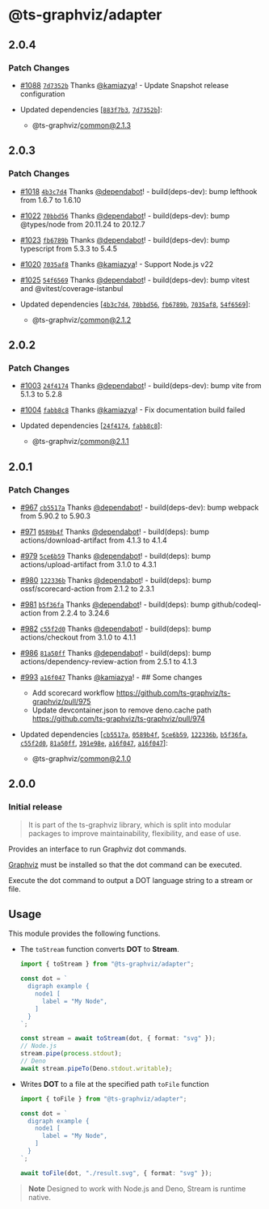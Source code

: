 # @ts-graphviz/adapter

## 2.0.4

### Patch Changes

- [#1088](https://github.com/ts-graphviz/ts-graphviz/pull/1088) [`7d7352b`](https://github.com/ts-graphviz/ts-graphviz/commit/7d7352bb3819522ba16763503aa6bc923f550408) Thanks [@kamiazya](https://github.com/kamiazya)! - Update Snapshot release configuration

- Updated dependencies [[`883f7b3`](https://github.com/ts-graphviz/ts-graphviz/commit/883f7b3c65794b3ab2b01c422b6231079bb6c28d), [`7d7352b`](https://github.com/ts-graphviz/ts-graphviz/commit/7d7352bb3819522ba16763503aa6bc923f550408)]:
  - @ts-graphviz/common@2.1.3

## 2.0.3

### Patch Changes

- [#1018](https://github.com/ts-graphviz/ts-graphviz/pull/1018) [`4b3c7d4`](https://github.com/ts-graphviz/ts-graphviz/commit/4b3c7d46e49a18ca05d6ecacbfa13d550039419f) Thanks [@dependabot](https://github.com/apps/dependabot)! - build(deps-dev): bump lefthook from 1.6.7 to 1.6.10

- [#1022](https://github.com/ts-graphviz/ts-graphviz/pull/1022) [`70bbd56`](https://github.com/ts-graphviz/ts-graphviz/commit/70bbd5673da3b83c3655e5f0d23454af6a8dc1d1) Thanks [@dependabot](https://github.com/apps/dependabot)! - build(deps-dev): bump @types/node from 20.11.24 to 20.12.7

- [#1023](https://github.com/ts-graphviz/ts-graphviz/pull/1023) [`fb6789b`](https://github.com/ts-graphviz/ts-graphviz/commit/fb6789b82ce3bc890fa93a59b7d3fb3dc6417b5e) Thanks [@dependabot](https://github.com/apps/dependabot)! - build(deps-dev): bump typescript from 5.3.3 to 5.4.5

- [#1020](https://github.com/ts-graphviz/ts-graphviz/pull/1020) [`7035af8`](https://github.com/ts-graphviz/ts-graphviz/commit/7035af80c275f8e3dd7e94fa2bfd22de45a96d67) Thanks [@kamiazya](https://github.com/kamiazya)! - Support Node.js v22

- [#1025](https://github.com/ts-graphviz/ts-graphviz/pull/1025) [`54f6569`](https://github.com/ts-graphviz/ts-graphviz/commit/54f6569c58a91410da97177a6735a1e414467ddd) Thanks [@dependabot](https://github.com/apps/dependabot)! - build(deps-dev): bump vitest and @vitest/coverage-istanbul

- Updated dependencies [[`4b3c7d4`](https://github.com/ts-graphviz/ts-graphviz/commit/4b3c7d46e49a18ca05d6ecacbfa13d550039419f), [`70bbd56`](https://github.com/ts-graphviz/ts-graphviz/commit/70bbd5673da3b83c3655e5f0d23454af6a8dc1d1), [`fb6789b`](https://github.com/ts-graphviz/ts-graphviz/commit/fb6789b82ce3bc890fa93a59b7d3fb3dc6417b5e), [`7035af8`](https://github.com/ts-graphviz/ts-graphviz/commit/7035af80c275f8e3dd7e94fa2bfd22de45a96d67), [`54f6569`](https://github.com/ts-graphviz/ts-graphviz/commit/54f6569c58a91410da97177a6735a1e414467ddd)]:
  - @ts-graphviz/common@2.1.2

## 2.0.2

### Patch Changes

- [#1003](https://github.com/ts-graphviz/ts-graphviz/pull/1003) [`24f4174`](https://github.com/ts-graphviz/ts-graphviz/commit/24f4174a76eaef50fc7d30ae3401c1b23b00789b) Thanks [@dependabot](https://github.com/apps/dependabot)! - build(deps-dev): bump vite from 5.1.3 to 5.2.8

- [#1004](https://github.com/ts-graphviz/ts-graphviz/pull/1004) [`fabb8c8`](https://github.com/ts-graphviz/ts-graphviz/commit/fabb8c8b9f3ded57d41d7d4f1d669084ab4e91c9) Thanks [@kamiazya](https://github.com/kamiazya)! - Fix documentation build failed

- Updated dependencies [[`24f4174`](https://github.com/ts-graphviz/ts-graphviz/commit/24f4174a76eaef50fc7d30ae3401c1b23b00789b), [`fabb8c8`](https://github.com/ts-graphviz/ts-graphviz/commit/fabb8c8b9f3ded57d41d7d4f1d669084ab4e91c9)]:
  - @ts-graphviz/common@2.1.1

## 2.0.1

### Patch Changes

- [#967](https://github.com/ts-graphviz/ts-graphviz/pull/967) [`cb5517a`](https://github.com/ts-graphviz/ts-graphviz/commit/cb5517a0236ce33527d200df9770390f4eb40064) Thanks [@dependabot](https://github.com/apps/dependabot)! - build(deps-dev): bump webpack from 5.90.2 to 5.90.3

- [#971](https://github.com/ts-graphviz/ts-graphviz/pull/971) [`0589b4f`](https://github.com/ts-graphviz/ts-graphviz/commit/0589b4f8849290d2c4a39beceb9b633f059f2e3f) Thanks [@dependabot](https://github.com/apps/dependabot)! - build(deps): bump actions/download-artifact from 4.1.3 to 4.1.4

- [#979](https://github.com/ts-graphviz/ts-graphviz/pull/979) [`5ce6b59`](https://github.com/ts-graphviz/ts-graphviz/commit/5ce6b59fa395bc344de2bfb15061b158a9ea5586) Thanks [@dependabot](https://github.com/apps/dependabot)! - build(deps): bump actions/upload-artifact from 3.1.0 to 4.3.1

- [#980](https://github.com/ts-graphviz/ts-graphviz/pull/980) [`122336b`](https://github.com/ts-graphviz/ts-graphviz/commit/122336bede1033f73a2a94c82d499fda238f6b2e) Thanks [@dependabot](https://github.com/apps/dependabot)! - build(deps): bump ossf/scorecard-action from 2.1.2 to 2.3.1

- [#981](https://github.com/ts-graphviz/ts-graphviz/pull/981) [`b5f36fa`](https://github.com/ts-graphviz/ts-graphviz/commit/b5f36faf9cf70dfc263130c4480dc21770475c5a) Thanks [@dependabot](https://github.com/apps/dependabot)! - build(deps): bump github/codeql-action from 2.2.4 to 3.24.6

- [#982](https://github.com/ts-graphviz/ts-graphviz/pull/982) [`c55f2d0`](https://github.com/ts-graphviz/ts-graphviz/commit/c55f2d0dfa851d318cc16a36499c69c0a34f1588) Thanks [@dependabot](https://github.com/apps/dependabot)! - build(deps): bump actions/checkout from 3.1.0 to 4.1.1

- [#986](https://github.com/ts-graphviz/ts-graphviz/pull/986) [`81a50ff`](https://github.com/ts-graphviz/ts-graphviz/commit/81a50ff94b461f44256f2eea5b86af5eb26afd94) Thanks [@dependabot](https://github.com/apps/dependabot)! - build(deps): bump actions/dependency-review-action from 2.5.1 to 4.1.3

- [#993](https://github.com/ts-graphviz/ts-graphviz/pull/993) [`a16f047`](https://github.com/ts-graphviz/ts-graphviz/commit/a16f047dfdd5db73f3e25847cf3fb2f8075aaf11) Thanks [@kamiazya](https://github.com/kamiazya)! - ## Some changes

  - Add scorecard workflow https://github.com/ts-graphviz/ts-graphviz/pull/975
  - Update devcontainer.json to remove deno.cache path https://github.com/ts-graphviz/ts-graphviz/pull/974

- Updated dependencies [[`cb5517a`](https://github.com/ts-graphviz/ts-graphviz/commit/cb5517a0236ce33527d200df9770390f4eb40064), [`0589b4f`](https://github.com/ts-graphviz/ts-graphviz/commit/0589b4f8849290d2c4a39beceb9b633f059f2e3f), [`5ce6b59`](https://github.com/ts-graphviz/ts-graphviz/commit/5ce6b59fa395bc344de2bfb15061b158a9ea5586), [`122336b`](https://github.com/ts-graphviz/ts-graphviz/commit/122336bede1033f73a2a94c82d499fda238f6b2e), [`b5f36fa`](https://github.com/ts-graphviz/ts-graphviz/commit/b5f36faf9cf70dfc263130c4480dc21770475c5a), [`c55f2d0`](https://github.com/ts-graphviz/ts-graphviz/commit/c55f2d0dfa851d318cc16a36499c69c0a34f1588), [`81a50ff`](https://github.com/ts-graphviz/ts-graphviz/commit/81a50ff94b461f44256f2eea5b86af5eb26afd94), [`391e98e`](https://github.com/ts-graphviz/ts-graphviz/commit/391e98edf70bb43c1feb4a00f832fa9d96dd9d39), [`a16f047`](https://github.com/ts-graphviz/ts-graphviz/commit/a16f047dfdd5db73f3e25847cf3fb2f8075aaf11), [`a16f047`](https://github.com/ts-graphviz/ts-graphviz/commit/a16f047dfdd5db73f3e25847cf3fb2f8075aaf11)]:
  - @ts-graphviz/common@2.1.0

## 2.0.0

### Initial release

> It is part of the ts-graphviz library, which is split into modular packages to improve maintainability, flexibility, and ease of use.

Provides an interface to run Graphviz dot commands.

[Graphviz](https://graphviz.gitlab.io/) must be installed so that the dot command can be executed.

Execute the dot command to output a DOT language string to a stream or file.

## Usage

This module provides the following functions.

- The `toStream` function converts **DOT** to **Stream**.

  ```ts
  import { toStream } from "@ts-graphviz/adapter";

  const dot = `
    digraph example {
      node1 [
        label = "My Node",
      ]
    }
  `;

  const stream = await toStream(dot, { format: "svg" });
  // Node.js
  stream.pipe(process.stdout);
  // Deno
  await stream.pipeTo(Deno.stdout.writable);
  ```

- Writes **DOT** to a file at the specified path `toFile` function

  ```ts
  import { toFile } from "@ts-graphviz/adapter";

  const dot = `
    digraph example {
      node1 [
        label = "My Node",
      ]
    }
  `;

  await toFile(dot, "./result.svg", { format: "svg" });
  ```

> **Note** Designed to work with Node.js and Deno, Stream is runtime native.
